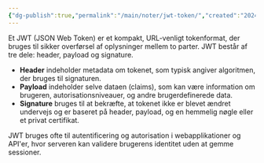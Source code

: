 ```yaml
---
{"dg-publish":true,"permalink":"/main/noter/jwt-token/","created":"2024-11-04T09:36:53.983+01:00"}
---
```


Et JWT (JSON Web Token) er et kompakt, URL-venligt tokenformat, der bruges til sikker overførsel af oplysninger mellem to parter. JWT består af tre dele: header, payload og signature.

- **Header** indeholder metadata om tokenet, som typisk angiver algoritmen, der bruges til signaturen.
- **Payload** indeholder selve dataen (claims), som kan være information om brugeren, autorisationsniveauer, og andre brugerdefinerede data.
- **Signature** bruges til at bekræfte, at tokenet ikke er blevet ændret undervejs og er baseret på header, payload, og en hemmelig nøgle eller et privat certifikat.

JWT bruges ofte til autentificering og autorisation i webapplikationer og API'er, hvor serveren kan validere brugerens identitet uden at gemme sessioner.